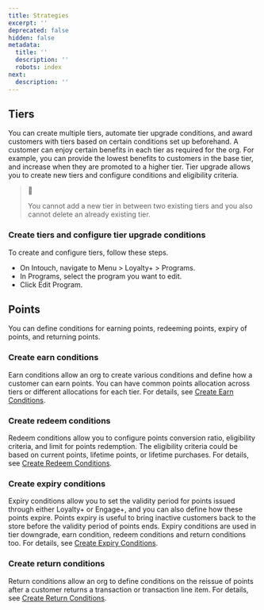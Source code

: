 ```yaml
---
title: Strategies
excerpt: ''
deprecated: false
hidden: false
metadata:
  title: ''
  description: ''
  robots: index
next:
  description: ''
---
```

## Tiers

You can create multiple tiers, automate tier upgrade conditions, and award customers with tiers based on certain conditions set up beforehand. A customer can enjoy certain benefits in each tier as required for the org. For example, you can provide the lowest benefits to customers in the base tier, and increase when they are promoted to a higher tier. Tier upgrade allows you to create new tiers and configure conditions and eligibility criteria.

> 📘
>
> You cannot add a new tier in between two existing tiers and you also cannot delete an already existing tier.

### Create tiers and configure tier upgrade conditions

To create and configure tiers, follow these steps.

* On Intouch, navigate to Menu > Loyalty+ > Programs.
* In Programs, select the program you want to edit.
* Click Edit Program. 

## Points

You can define conditions for earning points, redeeming points, expiry of points, and returning points.

### Create earn conditions

Earn conditions allow an org to create various conditions and define how a customer can earn points. You can have common points allocation across tiers or different allocations for each tier. For details, see [Create Earn Conditions](https://docs.capillarytech.com/docs/points#configure-points-earn-conditions).

### Create redeem conditions

Redeem conditions allow you to configure points conversion ratio, eligibility criteria, and limit for points redemption. The eligibility criteria could be based on current points, lifetime points, or lifetime purchases. For details, see [Create Redeem Conditions](https://docs.capillarytech.com/docs/points#create-redeem-conditions).

### Create expiry conditions

Expiry conditions allow you to set the validity period for points issued through either Loyalty+ or Engage+, and you can also define how these points expire. Points expiry is useful to bring inactive customers back to the store before the validity period of points ends. Expiry conditions are used in tier downgrade, earn condition, redeem conditions and return conditions too. For details, see [Create Expiry Conditions](https://docs.capillarytech.com/docs/points#expiry-conditions).

### Create return conditions

Return conditions allow an org to define conditions on the reissue of points after a customer returns a transaction or transaction line item. For details, see [Create Return Conditions](https://docs.capillarytech.com/docs/points#create-return-conditions).
